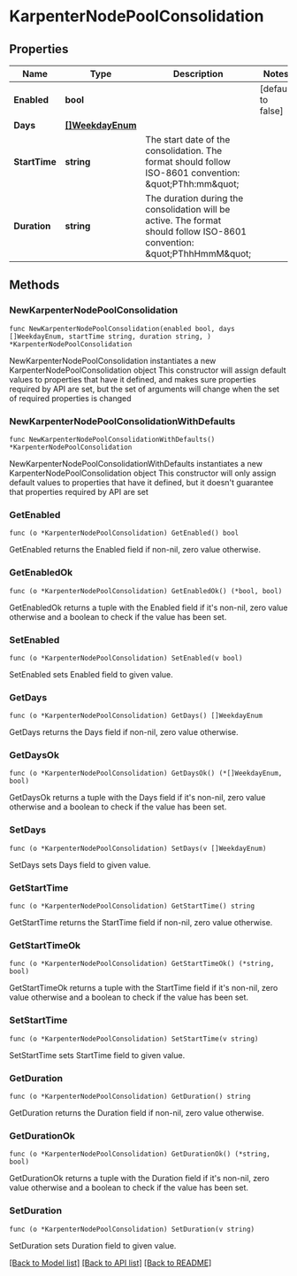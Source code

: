 # KarpenterNodePoolConsolidation

## Properties

Name | Type | Description | Notes
------------ | ------------- | ------------- | -------------
**Enabled** | **bool** |  | [default to false]
**Days** | [**[]WeekdayEnum**](WeekdayEnum.md) |  | 
**StartTime** | **string** | The start date of the consolidation. The format should follow ISO-8601 convention: \&quot;PThh:mm\&quot;  | 
**Duration** | **string** | The duration during the consolidation will be active. The format should follow ISO-8601 convention: \&quot;PThhHmmM\&quot;  | 

## Methods

### NewKarpenterNodePoolConsolidation

`func NewKarpenterNodePoolConsolidation(enabled bool, days []WeekdayEnum, startTime string, duration string, ) *KarpenterNodePoolConsolidation`

NewKarpenterNodePoolConsolidation instantiates a new KarpenterNodePoolConsolidation object
This constructor will assign default values to properties that have it defined,
and makes sure properties required by API are set, but the set of arguments
will change when the set of required properties is changed

### NewKarpenterNodePoolConsolidationWithDefaults

`func NewKarpenterNodePoolConsolidationWithDefaults() *KarpenterNodePoolConsolidation`

NewKarpenterNodePoolConsolidationWithDefaults instantiates a new KarpenterNodePoolConsolidation object
This constructor will only assign default values to properties that have it defined,
but it doesn't guarantee that properties required by API are set

### GetEnabled

`func (o *KarpenterNodePoolConsolidation) GetEnabled() bool`

GetEnabled returns the Enabled field if non-nil, zero value otherwise.

### GetEnabledOk

`func (o *KarpenterNodePoolConsolidation) GetEnabledOk() (*bool, bool)`

GetEnabledOk returns a tuple with the Enabled field if it's non-nil, zero value otherwise
and a boolean to check if the value has been set.

### SetEnabled

`func (o *KarpenterNodePoolConsolidation) SetEnabled(v bool)`

SetEnabled sets Enabled field to given value.


### GetDays

`func (o *KarpenterNodePoolConsolidation) GetDays() []WeekdayEnum`

GetDays returns the Days field if non-nil, zero value otherwise.

### GetDaysOk

`func (o *KarpenterNodePoolConsolidation) GetDaysOk() (*[]WeekdayEnum, bool)`

GetDaysOk returns a tuple with the Days field if it's non-nil, zero value otherwise
and a boolean to check if the value has been set.

### SetDays

`func (o *KarpenterNodePoolConsolidation) SetDays(v []WeekdayEnum)`

SetDays sets Days field to given value.


### GetStartTime

`func (o *KarpenterNodePoolConsolidation) GetStartTime() string`

GetStartTime returns the StartTime field if non-nil, zero value otherwise.

### GetStartTimeOk

`func (o *KarpenterNodePoolConsolidation) GetStartTimeOk() (*string, bool)`

GetStartTimeOk returns a tuple with the StartTime field if it's non-nil, zero value otherwise
and a boolean to check if the value has been set.

### SetStartTime

`func (o *KarpenterNodePoolConsolidation) SetStartTime(v string)`

SetStartTime sets StartTime field to given value.


### GetDuration

`func (o *KarpenterNodePoolConsolidation) GetDuration() string`

GetDuration returns the Duration field if non-nil, zero value otherwise.

### GetDurationOk

`func (o *KarpenterNodePoolConsolidation) GetDurationOk() (*string, bool)`

GetDurationOk returns a tuple with the Duration field if it's non-nil, zero value otherwise
and a boolean to check if the value has been set.

### SetDuration

`func (o *KarpenterNodePoolConsolidation) SetDuration(v string)`

SetDuration sets Duration field to given value.



[[Back to Model list]](../README.md#documentation-for-models) [[Back to API list]](../README.md#documentation-for-api-endpoints) [[Back to README]](../README.md)


